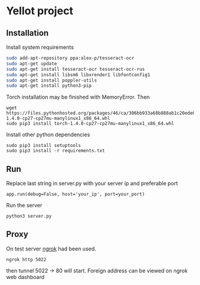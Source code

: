 # Yellot project

## Installation

Install system requirements
```bash
sudo add-apt-repository ppa:alex-p/tesseract-ocr
sudo apt-get update
sudo apt-get install tesseract-ocr tesseract-ocr-rus
sudo apt-get install libsm6 libxrender1 libfontconfig1
sudo apt-get install poppler-utils
sudo apt-get install python3-pip

```

Torch installation may be finished with MemoryError. Then
```
wget https://files.pythonhosted.org/packages/46/ca/306bb933a68b888ab1c20ede0342506b85857635f04fb55a56e53065579b/torch-1.4.0-cp27-cp27mu-manylinux1_x86_64.whl
sudo pip3 install torch-1.4.0-cp27-cp27mu-manylinux1_x86_64.whl
```


Install other python dependencies
```
sudo pip3 install setuptools
sudo pip3 install -r requirements.txt
```

## Run

Replace last string in server.py with your server ip and preferable port
```
app.run(debug=False, host='your_ip', port=your_port)
```

Run the server 
```
python3 server.py 
```


## Proxy

On test server [ngrok](https://dashboard.ngrok.com/get-started) had been used.
```
ngrok http 5022 
```

then tunnel 5022 -> 80 will start. Foreign address can be viewed on ngrok web dashboard